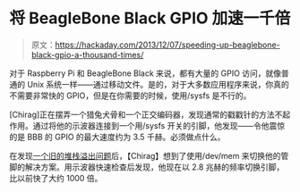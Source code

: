 # 将 BeagleBone Black GPIO 加速一千倍

> 原文：<https://hackaday.com/2013/12/07/speeding-up-beaglebone-black-gpio-a-thousand-times/>

对于 Raspberry Pi 和 BeagleBone Black 来说，都有大量的 GPIO 访问，就像普通的 Unix 系统一样——通过移动文件。是的，对于大多数应用程序来说，你真的不需要非常快的 GPIO，但是在你需要的时候，使用/sysfs 是不行的。

[Chirag]正在摆弄一个猎兔犬骨和一个正交编码器，发现通常的戳戳针的方法不起作用。通过将他的示波器连接到一个用/sysfs 开关的引脚，他发现——令他震惊的是 BBB 的 GPIO 的最大速度约为 3.5 千赫。必须做点什么。

在发现[一个旧的堆栈溢出问题](http://stackoverflow.com/questions/13124271/driving-beaglebone-gpio-through-dev-mem)后，【Chirag】想到了使用/dev/mem 来切换他的管脚的解决方案。用示波器快速检查后发现，他现在以 2.8 兆赫的频率切换引脚，比以前快了大约 1000 倍。